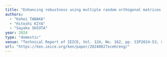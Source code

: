 ```yaml
---
title: "Enhancing robustness using multiple random orthogonal matrices for voice privacy-preserving"
authors:
  - "Kohei TANAKA"
  - "Hitoshi KIYA"
  - "Sayaka SHIOTA"
year: 2024
type: "domestic"
venue: "Technical Report of IEICE, Vol. 124, No. 162, pp. SIP2024-53, 福井大学文京キャンパス, 2024-08-19."
url: "https://ken.ieice.org/ken/paper/20240827xceH/eng/"
---
```


